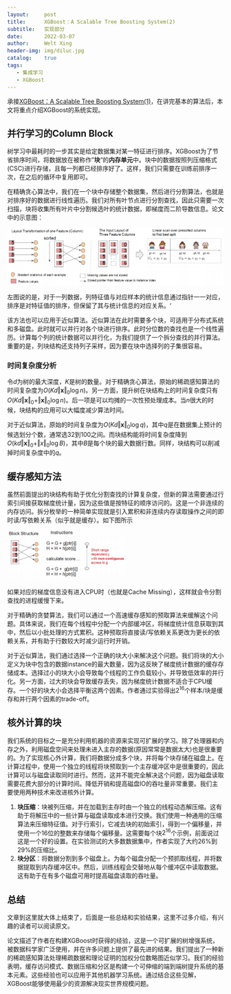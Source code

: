 ```yaml
---
layout:     post
title:      XGBoost：A Scalable Tree Boosting System(2)
subtitle:   实现部分
date:       2022-03-07
author:     Welt Xing
header-img: img/diluc.jpg
catalog:    true
tags:
   - 集成学习
   - XGBoost
---
```


承接[XGBoost：A Scalable Tree Boosting System(1)](https://welts.xyz/2022/03/05/xgboost/)，在讲完基本的算法后，本文将重点介绍XGBoost的系统实现。

## 并行学习的Column Block

树学习中最耗时的一步其实是给定数据集对某一特征进行排序。XGBoost为了节省排序时间，将数据放在被称作”**块**“的**内存单元**中。块中的数据按照列压缩格式(CSC)进行存储，且每一列都已经排序好了。这样，我们只需要在训练前排序一次，在之后的循环中复用即可。

在精确贪心算法中，我们在一个块中存储整个数据集，然后进行分割算法，也就是对排序好的数据进行线性遍历。我们对所有叶节点进行分割查找，因此只需要一次扫描，块将收集所有叶片中分割候选叶的统计数据，即梯度而二阶导数信息。论文中的示意图：

![image-20220307203403200](/img/xgboost/image-20220307203403200.png)

左图说的是，对于一列数据，列特征值与对应样本的统计信息通过指针一一对应，排序是对特征值的排序，但保留了其与统计信息的对应关系。‘

该方法也可以应用于近似算法。近似算法在此时需要多个块，可适用于分布式系统和多磁盘。此时就可以并行对各个块进行排序。此时分位数的查找也是一个线性遍历。计算每个列的统计数据可以并行化，为我们提供了一个拆分查找的并行算法。重要的是，列块结构还支持列子采样，因为要在块中选择列的子集很容易。

### 时间复杂度分析

令$d$为树的最大深度，$K$是树的数量。对于精确贪心算法，原始的稀疏感知算法的时间复杂度为$O(Kd\Vert\pmb{x}\Vert_0\log n)$。另一方面，提升树在块结构上的时间复杂度只有$O(Kd\Vert{\pmb x}\Vert_0+\Vert{\pmb x}\Vert_0\log n)$。后一项是可以均摊的一次性预处理成本。当$n$很大的时候，块结构的应用可以大幅度减少算法时间。

对于近似算法，原始的时间复杂度为$O(Kd\Vert\pmb x\Vert_0\log q)$，其中$q$是在数据集上预计的候选划分个数，通常选$32$到$100$之间。而块结构能将时间复杂度降到$O(kd\Vert\pmb x\Vert_0+\Vert x\Vert_0\log B)$，其中$B$是每个块的最大数据行数。同样，块结构可以削减掉时间复杂度中的$q$。

## 缓存感知方法

虽然前面提出的块结构有助于优化分割查找的计算复杂度，但新的算法需要通过行索引间接获取梯度统计量，因为这些值是按特征的顺序访问的。这是一个非连续的内存访问。拆分枚举的一种简单实现就是引入累积和非连续内存读取操作之间的即时读/写依赖关系（似乎就是缓存）。如下图所示

<img src="/img/xgboost/image-20220307211304905.png" alt="image-20220307211304905" style="zoom:80%;" />

如果对应的梯度信息没有进入CPU时（也就是Cache Missing），这样就会令分割查找的进程缓慢下来。

对于精确的贪婪算法，我们可以通过一个高速缓存感知的预取算法来缓解这个问题。具体来说，我们在每个线程中分配一个内部缓冲区，将梯度统计信息获取到其中，然后以小批处理的方式累积。这种预取将直接读/写依赖关系更改为更长的依赖关系，并有助于行数较大时减少运行时开销。

对于近似算法，我们通过选择一个正确的块大小来解决这个问题。我们将块的大小定义为块中包含的数据instance的最大数量，因为这反映了梯度统计数据的缓存存储成本。选择过小的块大小会导致每个线程的工作负载较小，并导致低效率的并行化。另一方面，过大的块会导致缓存丢失，因为梯度统计数据不适合于CPU缓存。一个好的块大小会选择平衡这两个因素。作者通过实验得出$2^{16}$个样本/块是缓存和并行两个因素的trade-off。

## 核外计算的块

我们系统的目标之一是充分利用机器的资源来实现可扩展的学习。除了处理器和内存之外，利用磁盘空间来处理未进入主存的数据(原因常常是数据太大)也是很重要的。为了实现核心外计算，我们将数据分成多个块，并将每个块存储在磁盘上。在计算过程中，使用一个独立的线程将块预取到一个主存缓冲区中是很重要的，因此计算可以与磁盘读取同时进行。然而，这并不能完全解决这个问题，因为磁盘读取需要花费大部分的计算时间。降低开销和提高磁盘IO的吞吐量非常重要。我们主要使用两种技术来改进核外计算。

1. **块压缩**：块被列压缩，并在加载到主存时由一个独立的线程动态解压缩。这有助于将解压中的一些计算与磁盘读取成本进行交换。我们使用一种通用的压缩算法来压缩特征值。对于行索引，它减去块的初始索引，得到一个偏移量，并使用一个16位的整数来存储每个偏移量。这需要每个块$2^{16}$个示例，前面说过这是一个好的设置。在实验测试的大多数数据集中，作者实现了大约26%到29%的压缩比。
2. **块分区**：将数据分割到多个磁盘上。为每个磁盘分配一个预抓取线程，并将数据提取到内存缓冲区中。然后，训练线程会交替地从每个缓冲区中读取数据。这有助于在有多个磁盘可用时提高磁盘读取的吞吐量。

## 总结

文章到这里就大体上结束了，后面是一些总结和实验结果，这里不过多介绍，有兴趣的读者可以阅读原文。

论文描述了作者在构建XGBoost时获得的经验，这是一个可扩展的树增强系统，被数据科学家广泛使用，并在许多问题上提供了最先进的结果。我们提出了一种新的稀疏感知算法处理稀疏数据和理论证明的加权分位数略图近似学习。我们的经验表明，缓存访问模式、数据压缩和分区是构建一个可伸缩的端到端树提升系统的基本元素。这些经验也可以应用于其他机器学习系统。通过结合这些见解，XGBoost能够使用最少的资源解决现实世界规模问题。